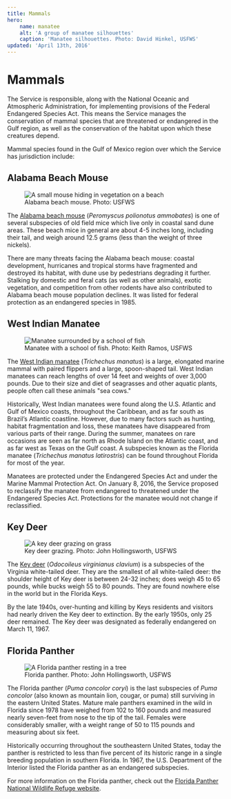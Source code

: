 ```yaml
---
title: Mammals
hero:
    name: manatee
    alt: 'A group of manatee silhouettes'
    caption: 'Manatee silhouettes. Photo: David Hinkel, USFWS'
updated: 'April 13th, 2016'
---
```


# Mammals

The Service is responsible, along with the National Oceanic and Atmospheric Administration, for implementing provisions of the Federal Endangered Species Act.  This means the Service manages the conservation of mammal species that are threatened or endangered in the Gulf region, as well as the conservation of the habitat upon which these creatures depend.

Mammal species found in the Gulf of Mexico region over which the Service has jurisdiction include:

## Alabama Beach Mouse

<figure class="image-right">
  <img src="/images/alabama-beach-mouse.jpg" alt="A small mouse hiding in vegetation on a beach">
  <figcaption>Alabama beach mouse. Photo: USFWS</figcaption>
</figure>

The [Alabama beach mouse](http://www.fws.gov/daphne/es/abm/ABM_Index.html) (*Peromyscus polionotus ammobates*) is one of several subspecies of old field mice which live only in coastal sand dune areas. These beach mice in general are about 4-5 inches long, including their tail, and weigh around 12.5 grams (less than the weight of three nickels).

There are many threats facing the Alabama beach mouse: coastal development, hurricanes and tropical storms have fragmented and destroyed its habitat, with dune use by pedestrians degrading it further. Stalking by domestic and feral cats (as well as other animals), exotic vegetation, and competition from other rodents have also contributed to Alabama beach mouse population declines. It was listed for federal protection as an endangered species in 1985.

## West Indian Manatee

<figure class="image-right">
  <img src="/images/manatee-with-fish-side-view.jpg" alt="Manatee surrounded by a school of fish">
  <figcaption>Manatee with a school of fish. Photo: Keith Ramos, USFWS</figcaption>
</figure>

The [West Indian manatee](http://www.fws.gov/southeast/wildlife/mammal/manatee/) (*Trichechus manatus*) is a large, elongated marine mammal with paired flippers and a large, spoon-shaped tail. West Indian manatees can reach lengths of over 14 feet and weights of over 3,000 pounds. Due to their size and diet of seagrasses and other aquatic plants, people often call these animals "sea cows."

Historically, West Indian manatees were found along the U.S. Atlantic and Gulf of Mexico coasts, throughout the Caribbean, and as far south as Brazil’s Atlantic coastline. However, due to many factors such as hunting, habitat fragmentation and loss, these manatees have disappeared from various parts of their range. During the summer, manatees on rare occasions are seen as far north as Rhode Island on the Atlantic coast, and as far west as Texas on the Gulf coast. A subspecies known as the Florida manatee (*Trichechus manatus latirostris*) can be found throughout Florida for most of the year.

Manatees are protected under the Endangered Species Act and under the Marine Mammal Protection Act. On January 8, 2016, the Service proposed to reclassify the manatee from endangered to threatened under the Endangered Species Act. Protections for the manatee would not change if reclassified.

## Key Deer

<figure class="image-right">
  <img src="/images/key-deer-grazing.jpg" alt="A key deer grazing on grass">
  <figcaption>Key deer grazing. Photo: John Hollingsworth, USFWS</figcaption>
</figure>

The [Key deer](http://www.fws.gov/verobeach/MSRPPDFs/KeyDeer.pdf) (*Odocoileus virginianus clavium*) is a subspecies of the Virginia white-tailed deer. They are the smallest of all white-tailed deer: the shoulder height of Key deer is between 24-32 inches; does weigh 45 to 65 pounds, while bucks weigh 55 to 80 pounds. They are found nowhere else in the world but in the Florida Keys.

By the late 1940s, over-hunting and killing by Keys residents and visitors had nearly driven the Key deer to extinction. By the early 1950s, only 25 deer remained. The Key deer was designated as federally endangered on March 11, 1967.

## Florida Panther

<figure class="image-right">
  <img src="/images/florida-panther-in-tree.jpg" alt="A Florida panther resting in a tree">
  <figcaption>Florida panther. Photo: John Hollingsworth, USFWS</figcaption>
</figure>

The Florida panther (*Puma concolor coryi*) is the last subspecies of *Puma concolor* (also known as mountain lion, cougar, or puma) still surviving in the eastern United States. Mature male panthers examined in the wild in Florida since 1978 have weighed from 102 to 160 pounds and measured nearly seven-feet from nose to the tip of the tail. Females were considerably smaller, with a weight range of 50 to 115 pounds and measuring about six feet.

Historically occurring throughout the southeastern United States, today the panther is restricted to less than five percent of its historic range in a single breeding population in southern Florida. In 1967, the U.S. Department of the Interior listed the Florida panther as an endangered subspecies.

For more information on the Florida panther, check out the [Florida Panther National Wildlife Refuge website](http://www.fws.gov/refuge/Florida_Panther/).
